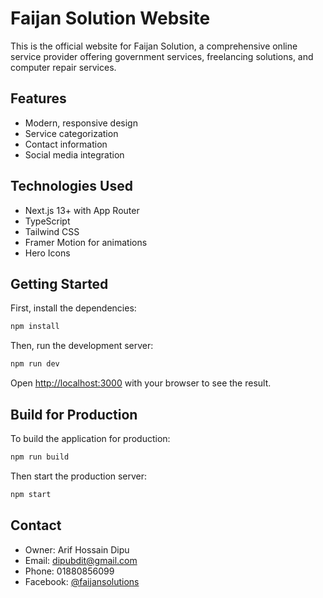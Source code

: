 # Faijan Solution Website

This is the official website for Faijan Solution, a comprehensive online service provider offering government services, freelancing solutions, and computer repair services.

## Features

- Modern, responsive design
- Service categorization
- Contact information
- Social media integration

## Technologies Used

- Next.js 13+ with App Router
- TypeScript
- Tailwind CSS
- Framer Motion for animations
- Hero Icons

## Getting Started

First, install the dependencies:

```bash
npm install
```

Then, run the development server:

```bash
npm run dev
```

Open [http://localhost:3000](http://localhost:3000) with your browser to see the result.

## Build for Production

To build the application for production:

```bash
npm run build
```

Then start the production server:

```bash
npm start
```

## Contact

- Owner: Arif Hossain Dipu
- Email: dipubdit@gmail.com
- Phone: 01880856099
- Facebook: [@faijansolutions](https://www.facebook.com/faijansolutions) 